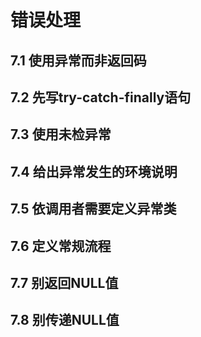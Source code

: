 # 错误处理



## 7.1 使用异常而非返回码



## 7.2 先写try-catch-finally语句



## 7.3 使用未检异常



## 7.4 给出异常发生的环境说明



## 7.5 依调用者需要定义异常类



## 7.6 定义常规流程



## 7.7 别返回NULL值



## 7.8 别传递NULL值



